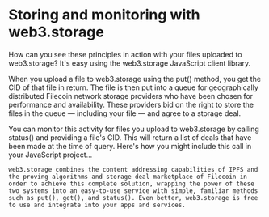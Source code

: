 # Storing and monitoring with web3.storage
  
How can you see these principles in action with your files uploaded to web3.storage? It's easy using the web3.storage JavaScript client library.

When you upload a file to web3.storage using the put() method, you get the CID of that file in return. The file is then put into a queue for geographically distributed Filecoin network storage providers who have been chosen for performance and availability. These providers bid on the right to store the files in the queue — including your file — and agree to a storage deal.

You can monitor this activity for files you upload to web3.storage by calling status() and providing a file's CID. This will return a list of deals that have been made at the time of query. Here's how you might include this call in your JavaScript project...

```web3.storage combines the content addressing capabilities of IPFS and the proving algorithms and storage deal marketplace of Filecoin in order to achieve this complete solution, wrapping the power of these two systems into an easy-to-use service with simple, familiar methods such as put(), get(), and status(). Even better, web3.storage is free to use and integrate into your apps and services.```

